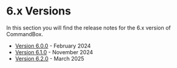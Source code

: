 # 6.x Versions

In this section you will find the release notes for the 6.x version of CommandBox.&#x20;

* [Version 6.0.0](whats-new-in-6.0.0.md) - February 2024
* [Version 6.1.0](whats-new-in-6.1.0.md) - November 2024
* [Version 6.2.0](whats-new-in-6.2.0.md) - March 2025
